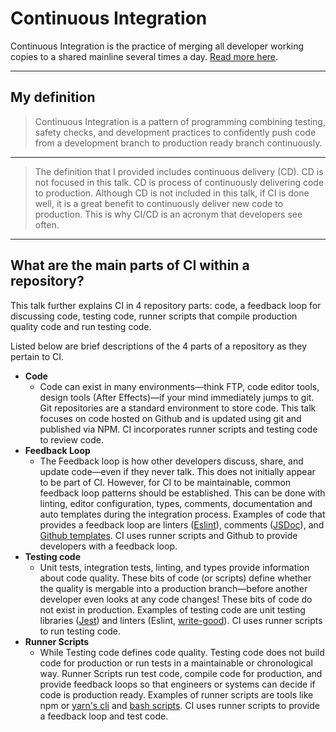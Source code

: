 # Continuous Integration

Continuous Integration is the practice of merging all developer working copies to a shared mainline several times a day. [Read more here](https://en.wikipedia.org/wiki/Continuous_integration).

----

## My definition

> Continuous Integration is a pattern of programming combining testing, safety checks, and development practices to confidently push code from a development branch to production ready branch continuously.

----

> The definition that I provided includes continuous delivery (CD). CD is not focused in this talk. CD is process of continuously delivering code to production. Although CD is not included in this talk, if CI is done well, it is a great benefit to continuously deliver new code to production. This is why CI/CD is an acronym that developers see often.

----

## What are the main parts of CI within a repository?

This talk further explains CI in 4 repository parts: code, a feedback loop for discussing code, testing code, runner scripts that compile production quality code and run testing code.

Listed below are brief descriptions of the 4 parts of a repository as they pertain to CI.

- **Code**
  - Code can exist in many environments—think FTP, code editor tools, design tools (After Effects)—if your mind immediately jumps to git. Git repositories are a standard environment to store code. This talk focuses on code hosted on Github and is updated using git and published via NPM. CI incorporates runner scripts and testing code to review code.
- **Feedback Loop**
  - The Feedback loop is how other developers discuss, share, and update code—even if they never talk. This does not initially appear to be part of CI. However, for CI to be maintainable, common feedback loop patterns should be established. This can be done with linting, editor configuration, types, comments, documentation and auto templates during the integration process. Examples of code that provides a feedback loop are linters ([Eslint](https://eslint.org/)), comments ([JSDoc](http://usejsdoc.org/)), and [Github templates](https://help.github.com/articles/about-issue-and-pull-request-templates/). CI uses runner scripts and Github to provide developers with a feedback loop.
- **Testing code**
  - Unit tests, integration tests, linting, and types provide information about code quality. These bits of code (or scripts) define whether the quality is mergable into a production branch—before another developer even looks at any code changes! These bits of code do not exist in production. Examples of testing code are unit testing libraries ([Jest](https://jestjs.io/)) and linters (Eslint, [write-good](https://github.com/btford/write-good)). CI uses runner scripts to run testing code.
- **Runner Scripts**
  - While Testing code defines code quality. Testing code does not build code for production or run tests in a maintainable or chronological way. Runner Scripts run test code, compile code for production, and provide feedback loops so that engineers or systems can decide if code is production ready. Examples of runner scripts are tools like npm or [yarn's cli](https://yarnpkg.com/lang/en/docs/cli/) and [bash scripts](http://matt.might.net/articles/bash-by-example/). CI uses runner scripts to provide a feedback loop and test code.
